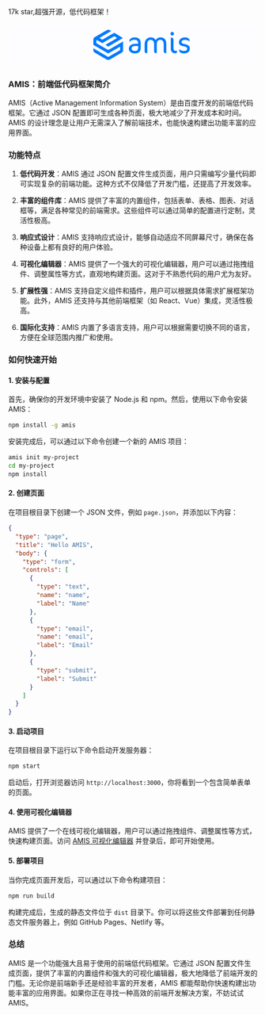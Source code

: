 17k star,超强开源，低代码框架！

![](image.png)

### AMIS：前端低代码框架简介

AMIS（Active Management Information System）是由百度开发的前端低代码框架。它通过 JSON 配置即可生成各种页面，极大地减少了开发成本和时间。AMIS 的设计理念是让用户无需深入了解前端技术，也能快速构建出功能丰富的应用界面。

### 功能特点

1. **低代码开发**：AMIS 通过 JSON 配置文件生成页面，用户只需编写少量代码即可实现复杂的前端功能。这种方式不仅降低了开发门槛，还提高了开发效率。

2. **丰富的组件库**：AMIS 提供了丰富的内置组件，包括表单、表格、图表、对话框等，满足各种常见的前端需求。这些组件可以通过简单的配置进行定制，灵活性极高。

3. **响应式设计**：AMIS 支持响应式设计，能够自动适应不同屏幕尺寸，确保在各种设备上都有良好的用户体验。

4. **可视化编辑器**：AMIS 提供了一个强大的可视化编辑器，用户可以通过拖拽组件、调整属性等方式，直观地构建页面。这对于不熟悉代码的用户尤为友好。

5. **扩展性强**：AMIS 支持自定义组件和插件，用户可以根据具体需求扩展框架功能。此外，AMIS 还支持与其他前端框架（如 React、Vue）集成，灵活性极高。

6. **国际化支持**：AMIS 内置了多语言支持，用户可以根据需要切换不同的语言，方便在全球范围内推广和使用。

### 如何快速开始

#### 1. 安装与配置

首先，确保你的开发环境中安装了 Node.js 和 npm。然后，使用以下命令安装 AMIS：

```bash
npm install -g amis
```

安装完成后，可以通过以下命令创建一个新的 AMIS 项目：

```bash
amis init my-project
cd my-project
npm install
```

#### 2. 创建页面

在项目根目录下创建一个 JSON 文件，例如 `page.json`，并添加以下内容：

```json
{
  "type": "page",
  "title": "Hello AMIS",
  "body": {
    "type": "form",
    "controls": [
      {
        "type": "text",
        "name": "name",
        "label": "Name"
      },
      {
        "type": "email",
        "name": "email",
        "label": "Email"
      },
      {
        "type": "submit",
        "label": "Submit"
      }
    ]
  }
}
```

#### 3. 启动项目

在项目根目录下运行以下命令启动开发服务器：

```bash
npm start
```

启动后，打开浏览器访问 `http://localhost:3000`，你将看到一个包含简单表单的页面。

#### 4. 使用可视化编辑器

AMIS 提供了一个在线可视化编辑器，用户可以通过拖拽组件、调整属性等方式，快速构建页面。访问 [AMIS 可视化编辑器](https://baidu.github.io/amis) 并登录后，即可开始使用。

#### 5. 部署项目

当你完成页面开发后，可以通过以下命令构建项目：

```bash
npm run build
```

构建完成后，生成的静态文件位于 `dist` 目录下。你可以将这些文件部署到任何静态文件服务器上，例如 GitHub Pages、Netlify 等。

### 总结

AMIS 是一个功能强大且易于使用的前端低代码框架。它通过 JSON 配置文件生成页面，提供了丰富的内置组件和强大的可视化编辑器，极大地降低了前端开发的门槛。无论你是前端新手还是经验丰富的开发者，AMIS 都能帮助你快速构建出功能丰富的应用界面。如果你正在寻找一种高效的前端开发解决方案，不妨试试 AMIS。
